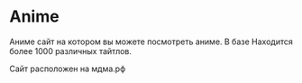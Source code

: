 # Anime
Аниме сайт на котором вы можете посмотреть аниме.
В базе Находится более 1000 различных тайтлов.

Сайт расположен на мдма.рф
